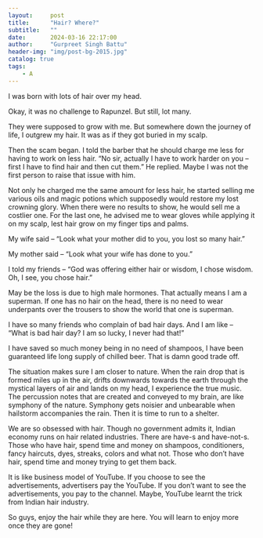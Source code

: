 ```yaml
---
layout:     post
title:      "Hair? Where?"
subtitle:   ""
date:       2024-03-16 22:17:00
author:     "Gurpreet Singh Battu"
header-img: "img/post-bg-2015.jpg"
catalog: true
tags:
    - A
---
```


I was born with lots of hair over my head.

Okay, it was no challenge to Rapunzel. But still, lot many.

They were supposed to grow with me. But somewhere down the journey of life, I outgrew my hair. It was as if they got buried in my scalp.

Then the scam began. I told the barber that he should charge me less for having to work on less hair. “No sir, actually I have to work harder on you – first I have to find hair and then cut them.” He replied. Maybe I was not the first person to raise that issue with him.

Not only he charged me the same amount for less hair, he started selling me various oils and magic potions which supposedly would restore my lost crowning glory. When there were no results to show, he would sell me a costlier one. For the last one, he advised me to wear gloves while applying it on my scalp, lest hair grow on my finger tips and palms.

My wife said – “Look what your mother did to you, you lost so many hair.”

My mother said – “Look what your wife has done to you.”

I told my friends – “God was offering either hair or wisdom, I chose wisdom. Oh, I see, you chose hair.”

May be the loss is due to high male hormones. That actually means I am a superman. If one has no hair on the head, there is no need to wear underpants over the trousers to show the world that one is superman.

I have so many friends who complain of bad hair days. And I am like – “What is bad hair day? I am so lucky, I never had that!”

I have saved so much money being in no need of shampoos, I have been guaranteed life long supply of chilled beer. That is damn good trade off.

The situation makes sure I am closer to nature. When the rain drop that is formed miles up in the air, drifts downwards towards the earth through the mystical layers of air and lands on my head, I experience the true music. The percussion notes that are created and conveyed to my brain, are like symphony of the nature. Symphony gets noisier and unbearable when hailstorm accompanies the rain. Then it is time to run to a shelter.

We are so obsessed with hair. Though no government admits it, Indian economy runs on hair related industries. There are have-s and have-not-s. Those who have hair, spend time and money on shampoos, conditioners, fancy haircuts, dyes, streaks, colors and what not. Those who don’t have hair, spend time and money trying to get them back.

It is like business model of YouTube. If you choose to see the advertisements, advertisers pay the YouTube. If you don’t want to see the advertisements, you pay to the channel. Maybe, YouTube learnt the trick from Indian hair industry.

So guys, enjoy the hair while they are here. You will learn to enjoy more once they are gone!

